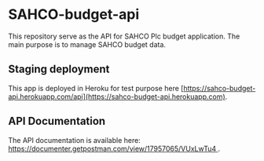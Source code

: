 # SAHCO-budget-api

This repository serve as the API for SAHCO Plc budget application. The main purpose is to manage SAHCO budget data.

## Staging deployment

This app is deployed in Heroku for test purpose here [https://sahco-budget-api.herokuapp.com/api](https://sahco-budget-api.herokuapp.com).

## API Documentation

The API documentation is available here: [https://documenter.getpostman.com/view/17957065/VUxLwTu4 ](https://documenter.getpostman.com/view/17957065/VUxLwTu4).

